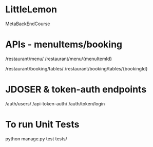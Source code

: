 # LittleLemon
MetaBackEndCourse

# APIs - menuItems/booking

/restaurant/menu/
/restaurant/menu/{menuItemId}

/restaurant/booking/tables/
/restaurant/booking/tables/{bookingId}

# JDOSER & token-auth endpoints
/auth/users/
/api-token-auth/ 
/auth/token/login 

# To run Unit Tests
python manage.py test tests/